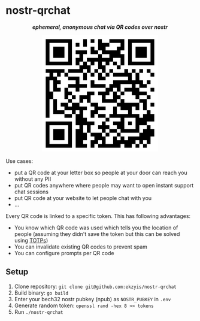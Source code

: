 # nostr-qrchat

<p align="center">
  <b><i>ephemeral, anonymous chat via QR codes over nostr</i></b><br/>
<p align="center">
  <a href="https://chat.ekzyis.com/d80100db1ba1574d">
    <img src="./qr.png" alt="Example QR code">
  </a>
</p>

Use cases:

- put a QR code at your letter box so people at your door can reach you without any PII
- put QR codes anywhere where people may want to open instant support chat sessions
- put QR code at your website to let people chat with you
- ...

Every QR code is linked to a specific token. This has following advantages:

- You know which QR code was used which tells you the location of people
  (assuming they didn't save the token but this can be solved using [TOTPs](https://en.wikipedia.org/wiki/Time-based_one-time_password))
- You can invalidate existing QR codes to prevent spam
- You can configure prompts per QR code

## Setup

1. Clone repository: `git clone git@github.com:ekzyis/nostr-qrchat`
2. Build binary: `go build`
3. Enter your bech32 nostr pubkey (npub) as `NOSTR_PUBKEY` in `.env`
4. Generate random token: `openssl rand -hex 8 >> tokens`
5. Run `./nostr-qrchat`
